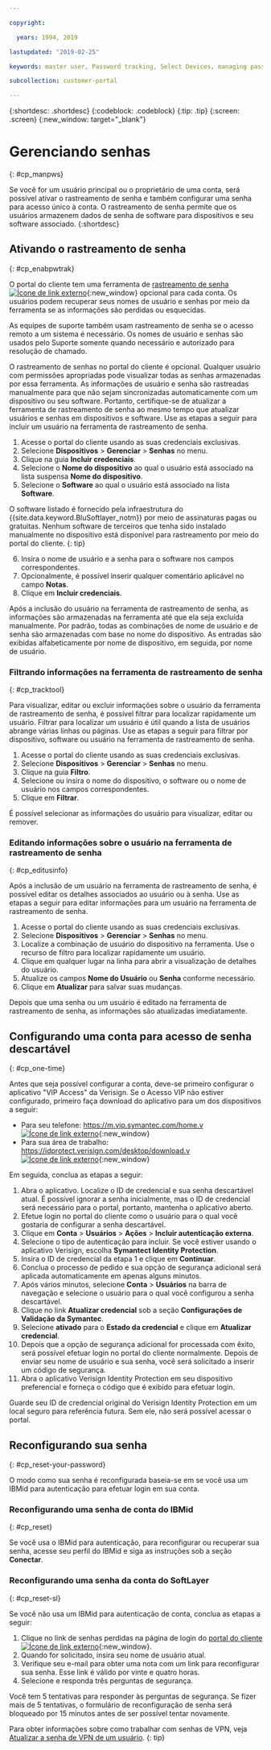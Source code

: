 ```yaml
---

copyright:

  years: 1994, 2019

lastupdated: "2019-02-25"

keywords: master user, Password tracking, Select Devices, managing passwords, password tracking tool 

subcollection: customer-portal

---
```


{:shortdesc: .shortdesc}
{:codeblock: .codeblock}
{:tip: .tip}
{:screen: .screen}
{:new_window: target="_blank"}


# Gerenciando senhas
{: #cp_manpws}

Se você for um usuário principal ou o proprietário de uma conta, será possível ativar o rastreamento de senha e também configurar uma senha para acesso único à conta. O rastreamento de senha permite que os usuários armazenem dados de senha de software para dispositivos e seu software associado.
{:shortdesc}

## Ativando o rastreamento de senha
{: #cp_enabpwtrak}

O portal do cliente tem uma ferramenta de [rastreamento de senha ![Ícone de link externo](../icons/launch-glyph.svg)](https://control.softlayer.com/devices/passwords){:new_window} opcional para cada conta. Os usuários podem recuperar seus nomes de usuário e senhas por meio da ferramenta se as informações são perdidas ou esquecidas.

As equipes de suporte também usam rastreamento de senha se o acesso remoto a um sistema é necessário. Os nomes de usuário e senhas são usados pelo Suporte somente quando necessário e autorizado para resolução de chamado.

O rastreamento de senhas no portal do cliente é opcional. Qualquer usuário com permissões apropriadas pode visualizar todas as senhas armazenadas por essa ferramenta. As informações de usuário e senha são rastreadas manualmente para que não sejam sincronizadas automaticamente com um dispositivo ou seu software. Portanto, certifique-se de atualizar a ferramenta de rastreamento de senha ao mesmo tempo que atualizar usuários e senhas em dispositivos e software. Use as etapas a seguir para incluir um usuário na ferramenta de rastreamento de senha.

1. Acesse o portal do cliente usando as suas credenciais exclusivas.
2. Selecione **Dispositivos** > **Gerenciar** > **Senhas** no menu.
3. Clique na guia **Incluir credenciais**.
4. Selecione o **Nome do dispositivo** ao qual o usuário está associado na lista suspensa **Nome do dispositivo**.
5. Selecione o **Software** ao qual o usuário está associado na lista **Software**.

  O software listado é fornecido pela infraestrutura do {{site.data.keyword.BluSoftlayer_notm}} por meio de assinaturas pagas ou gratuitas. Nenhum software de terceiros que tenha sido instalado manualmente no dispositivo está disponível para rastreamento por meio do portal do cliente.
  {: tip}

6. Insira o nome de usuário e a senha para o software nos campos correspondentes.
8. Opcionalmente, é possível inserir qualquer comentário aplicável no campo **Notas**.
9. Clique em **Incluir credenciais**.

Após a inclusão do usuário na ferramenta de rastreamento de senha, as informações são armazenadas na ferramenta até que ela seja excluída manualmente. Por padrão, todas as combinações de nome de usuário e de senha são armazenadas com base no nome do dispositivo. As entradas são exibidas alfabeticamente por nome de dispositivo, em seguida, por nome de usuário.

### Filtrando informações na ferramenta de rastreamento de senha
{: #cp_tracktool}

Para visualizar, editar ou excluir informações sobre o usuário da ferramenta de rastreamento de senha, é possível filtrar para localizar rapidamente um usuário. Filtrar para localizar um usuário é útil quando a lista de usuários abrange várias linhas ou páginas. Use as etapas a seguir para filtrar por dispositivo, software ou usuário na ferramenta de rastreamento de senha.

1. Acesse o portal do cliente usando as suas credenciais exclusivas.
2. Selecione **Dispositivos** > **Gerenciar** > **Senhas** no menu.
3. Clique na guia **Filtro**.
4. Selecione ou insira o nome do dispositivo, o software ou o nome de usuário nos campos correspondentes.
5. Clique em **Filtrar**.

É possível selecionar as informações do usuário para visualizar, editar ou remover.

### Editando informações sobre o usuário na ferramenta de rastreamento de senha
{: #cp_editusinfo}

Após a inclusão de um usuário na ferramenta de rastreamento de senha, é possível editar os detalhes associados ao usuário ou à senha. Use as etapas a seguir para editar informações para um usuário na ferramenta de rastreamento de senha.

1. Acesse o portal do cliente usando as suas credenciais exclusivas.
2. Selecione **Dispositivos** > **Gerenciar** > **Senhas** no menu.
3. Localize a combinação de usuário do dispositivo na ferramenta. Use o recurso de filtro para localizar rapidamente um usuário.
4. Clique em qualquer lugar na linha para abrir a visualização de detalhes do usuário.
5. Atualize os campos **Nome do Usuário** ou **Senha** conforme necessário.
6. Clique em **Atualizar** para salvar suas mudanças.

Depois que uma senha ou um usuário é editado na ferramenta de rastreamento de senha, as informações são atualizadas imediatamente.

## Configurando uma conta para acesso de senha descartável
{: #cp_one-time}

Antes que seja possível configurar a conta, deve-se primeiro configurar o aplicativo "VIP Access" da Verisign. Se o Acesso VIP não estiver configurado, primeiro faça download do aplicativo para um dos dispositivos a seguir:
* Para seu telefone: [https://m.vip.symantec.com/home.v ![Ícone de link externo](../icons/launch-glyph.svg)](https://m.vip.symantec.com/home.v){:new_window}
* Para sua área de trabalho: [https://idprotect.verisign.com/desktop/download.v ![Ícone de link externo](../icons/launch-glyph.svg)](https://idprotect.verisign.com/desktop/download.v){:new_window}

Em seguida, conclua as etapas a seguir:
1. Abra o aplicativo. Localize o ID de credencial e sua senha descartável atual. É possível ignorar a senha inicialmente, mas o ID de credencial será necessário para o portal, portanto, mantenha o aplicativo aberto.
2. Efetue login no portal do cliente como o usuário para o qual você gostaria de configurar a senha descartável.
3. Clique em **Conta** > **Usuários** > **Ações** > **Incluir autenticação externa**.
4. Selecione o tipo de autenticação para incluir. Se você estiver usando o aplicativo Verisign, escolha **Symantect Identity Protection**.
5. Insira o ID de credencial da etapa 1 e clique em **Continuar**.
6. Conclua o processo de pedido e sua opção de segurança adicional será aplicada automaticamente em apenas alguns minutos.
7. Após vários minutos, selecione **Conta** > **Usuários** na barra de navegação e selecione o usuário para o qual você configurou a senha descartável.
8. Clique no link **Atualizar credencial** sob a seção **Configurações de Validação da Symantec**.
9. Selecione **ativado** para o **Estado da credencial** e clique em **Atualizar credencial**.
10. Depois que a opção de segurança adicional for processada com êxito, será possível efetuar login no portal do cliente normalmente. Depois de enviar seu nome de usuário e sua senha, você será solicitado a inserir um código de segurança.
11. Abra o aplicativo Verisign Identity Protection em seu dispositivo preferencial e forneça o código que é exibido para efetuar login.

Guarde seu ID de credencial original do Verisign Identity Protection em um local seguro para referência futura. Sem ele, não será possível acessar o portal.

## Reconfigurando sua senha
{: #cp_reset-your-password}

O modo como sua senha é reconfigurada baseia-se em se você usa um IBMid para autenticação para efetuar login em sua conta.  

### Reconfigurando uma senha de conta do IBMid
{: #cp_reset}

Se você usa o IBMid para autenticação, para reconfigurar ou recuperar sua senha, acesse seu perfil do IBMid e siga as instruções sob a seção **Conectar**.

### Reconfigurando uma senha da conta do SoftLayer
{: #cp_reset-sl}

Se você não usa um IBMid para autenticação de conta, conclua as etapas a seguir:

1. Clique no link de senhas perdidas na página de login do [portal do cliente ![Ícone de link externo](../icons/launch-glyph.svg)](https://control.softlayer.com/){:new_window}.
2. Quando for solicitado, insira seu nome de usuário atual.
3. Verifique seu e-mail para obter uma nota com um link para reconfigurar sua senha. Esse link é válido por vinte e quatro horas.
4. Selecione e responda três perguntas de segurança.

Você tem 5 tentativas para responder às perguntas de segurança. Se fizer mais de 5 tentativas, o formulário de reconfiguração de senha será bloqueado por 15 minutos antes de ser possível tentar novamente.

Para obter informações sobre como trabalhar com senhas de VPN, veja [Atualizar a senha de VPN de um usuário](/docs/infrastructure/iaas-vpn?topic=VPN-update-a-user-s-vpn-password#update-a-user-s-vpn-password).
{: tip}
